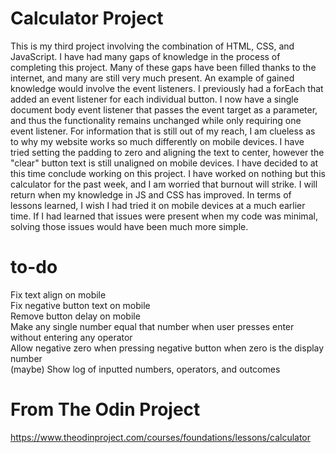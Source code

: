 # Calculator Project
This is my third project involving the combination of HTML, CSS, and JavaScript. I have had many gaps of knowledge in the process of completing this project. Many of these gaps have been filled thanks to the internet, and many are still very much present. An example of gained knowledge would involve the event listeners. I previously had a forEach that added an event listener for each individual button. I now have a single document body event listener that passes the event target as a parameter, and thus the functionality remains unchanged while only requiring one event listener. For information that is still out of my reach, I am clueless as to why my website works so much differently on mobile devices. I have tried setting the padding to zero and aligning the text to center, however the "clear" button text is still unaligned on mobile devices. I have decided to at this time conclude working on this project. I have worked on nothing but this calculator for the past week, and I am worried that burnout will strike. I will return when my knowledge in JS and CSS has improved. In terms of lessons learned, I wish I had tried it on mobile devices at a much earlier time. If I had learned that issues were present when my code was minimal, solving those issues would have been much more simple.

# to-do
Fix text align on mobile\
Fix negative button text on mobile\
Remove button delay on mobile\
Make any single number equal that number when user presses enter without entering any operator\
Allow negative zero when pressing negative button when zero is the display number\
(maybe) Show log of inputted numbers, operators, and outcomes


# From The Odin Project
https://www.theodinproject.com/courses/foundations/lessons/calculator